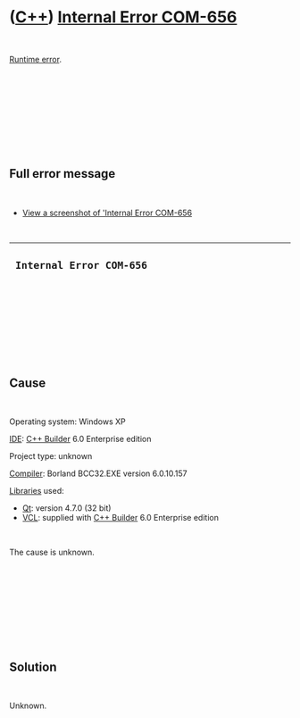 



 

 

 

 

 

([C++](Cpp.htm)) [Internal Error COM-656](CppRuntimeErrorInternalErrorCom656.htm)
=================================================================================

 

[Runtime error](CppRuntimeError.htm).

 

 

 

 

 

Full error message
------------------

 

-   [View a screenshot of 'Internal Error
    COM-656](CppRuntimeErrorInternalErrorCom656.PNG)

 

  ---------------------------
  ` Internal Error COM-656`
  ---------------------------

 

 

 

 

 

Cause
-----

 

Operating system: Windows XP

[IDE](CppIde.htm): [C++ Builder](CppBuilder.htm) 6.0 Enterprise edition

Project type: unknown

[Compiler](CppCompiler.htm): Borland BCC32.EXE version 6.0.10.157

[Libraries](CppLibrary.htm) used:

-   [Qt](CppQt.htm): version 4.7.0 (32 bit)
-   [VCL](CppVcl.htm): supplied with [C++ Builder](CppBuilder.htm) 6.0
    Enterprise edition

 

The cause is unknown.

 

 

 

 

 

Solution
--------

 

Unknown.

 

 

 

 

 





 



